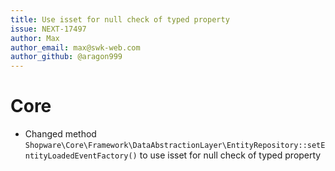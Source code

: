 ```yaml
---
title: Use isset for null check of typed property
issue: NEXT-17497
author: Max
author_email: max@swk-web.com
author_github: @aragon999
---
```

# Core
* Changed method `Shopware\Core\Framework\DataAbstractionLayer\EntityRepository::setEntityLoadedEventFactory()` to use isset for null check of typed property 

